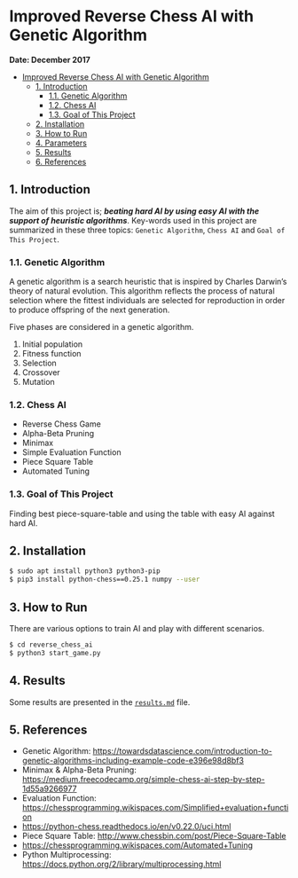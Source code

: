 # Improved Reverse Chess AI with Genetic Algorithm

**Date: December 2017**

   * [Improved Reverse Chess AI with Genetic Algorithm](#improved-reverse-chess-ai-with-genetic-algorithm)
      * [1. Introduction](#1-introduction)
         * [1.1. Genetic Algorithm](#11-genetic-algorithm)
         * [1.2. Chess AI](#12-chess-ai)
         * [1.3. Goal of This Project](#13-goal-of-this-project)
      * [2. Installation](#2-installation)
      * [3. How to Run](#3-how-to-run)
      * [4. Parameters](#4-parameters)
      * [5. Results](#5-results)
      * [6. References](#6-references)




## 1. Introduction

The aim of this project is; ***beating hard AI by using easy AI with the support of heuristic algorithms***. Key-words used in this project are summarized in these three topics: `Genetic Algorithm`, `Chess AI` and `Goal of This Project`. 

### 1.1. Genetic Algorithm

A genetic algorithm is a search heuristic that is inspired by Charles Darwin’s theory of natural evolution. This algorithm reflects the process of natural selection where the fittest individuals are selected for reproduction in order to produce offspring of the next generation.

Five phases are considered in a genetic algorithm.

1. Initial population
2. Fitness function
3. Selection
4. Crossover
5. Mutation

### 1.2. Chess AI

- Reverse Chess Game
- Alpha-Beta Pruning
- Minimax
- Simple Evaluation Function
- Piece Square Table
- Automated Tuning

### 1.3. Goal of This Project

Finding best piece-square-table and using the table with easy AI against hard AI.



## 2. Installation

```bash
$ sudo apt install python3 python3-pip
$ pip3 install python-chess==0.25.1 numpy --user
```



## 3. How to Run

There are various options to train AI and play with different scenarios.

```bash
$ cd reverse_chess_ai
$ python3 start_game.py
```



## 4. Results

Some results are presented in the [`results.md`](https://github.com/elifcansuyildiz/ImprovedReverseChessAIwithGeneticAlgorithm/blob/main/results.md) file.



## 5. References

- Genetic Algorithm: https://towardsdatascience.com/introduction-to-genetic-algorithms-including-example-code-e396e98d8bf3
- Minimax & Alpha-Beta Pruning: https://medium.freecodecamp.org/simple-chess-ai-step-by-step-1d55a9266977
- Evaluation Function: https://chessprogramming.wikispaces.com/Simplified+evaluation+function
- https://python-chess.readthedocs.io/en/v0.22.0/uci.html
- Piece Square Table: http://www.chessbin.com/post/Piece-Square-Table
- https://chessprogramming.wikispaces.com/Automated+Tuning
- Python Multiprocessing: https://docs.python.org/2/library/multiprocessing.html
